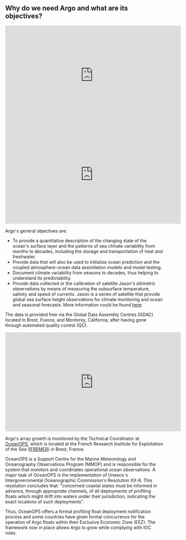 ## Why do we need Argo and what are its objectives?


<center><iframe width="560" height="315" src="https://drive.google.com/file/d/1DfGg8uddYSKy2LS3ixlheihc3VNL32Ra/preview" width="640" height="480" title="The Argo Data" frameborder="0" allow="accelerometer; autoplay; clipboard-write; encrypted-media; gyroscope; picture-in-picture" allowfullscreen></iframe></center>

<center><iframe width="560" height="315" src="https://drive.google.com/file/d/1pivKHZE5bpFZCRNe2bnv1S_XP6vXV2mH/preview" width="640" height="480" title="The Argo Data" frameborder="0" allow="accelerometer; autoplay; clipboard-write; encrypted-media; gyroscope; picture-in-picture" allowfullscreen></iframe></center>

Argo's general objectives are:

- To provide a quantitative description of the changing state of the ocean's surface layer and the patterns of sea climate variability from months to decades, including the storage and transportation of heat and freshwater.
- Provide data that will also be used to initialize ocean prediction and the coupled atmosphere-ocean data assimilation models and model testing.
- Document climate variability from seasons to decades, thus helping to understand its predictability.
- Provide data collected or the calibration of satellite Jason's altimetric observations by means of measuring the subsurface temperature, salinity and speed of currents. Jason is a series of satellite that provide global sea surface height observations for climate monitoring and ocean and seasonal forecasts. More information could be found [here](https://www.eumetsat.int/our-satellites/jason-series)

The data is provided free via the Global Data Assembly Centres (GDAC) located In Brest, France, and Monterey, California, after having gone through automated quality control (QC).

<center><iframe width="560" height="315" src="https://drive.google.com/file/d/170rjpguO0e8YDQcpyGgnU1kukpcRZTtx/preview" width="640" height="480" title="The Argo Data" frameborder="0" allow="accelerometer; autoplay; clipboard-write; encrypted-media; gyroscope; picture-in-picture" allowfullscreen></iframe></center>

Argo's array growth is monitored by the Technical Coordinator at [OceanOPS](https://www.ocean-ops.org/board), which is located at the French Research Institute for Exploitation of the Sea ([IFREMER](https://wwz.ifremer.fr/)) in Brest, France.

OceanOPS is a Support Centre for the Marine Meteorology and Oceanography Observations Program (MMOP) and is responsible for the system that monitors and coordinates operational ocean observations. A major task of OceanOPS is the implementation of Unesco´s  Intergovernmental Oceanographic Commission's Resolution XX-6. This resolution concludes that: "concerned coastal states must be informed in advance, through appropriate channels, of all deployments of profiling floats which might drift into waters under their jurisdiction, indicating the exact locations of such deployments".

Thus, OceanOPS offers a formal profiling float deployment notification process and some countries have given formal concurrence for the operation of Argo floats within their Exclusive Economic Zone (EEZ). The framework now in place allows Argo to grow while complying with IOC rules.